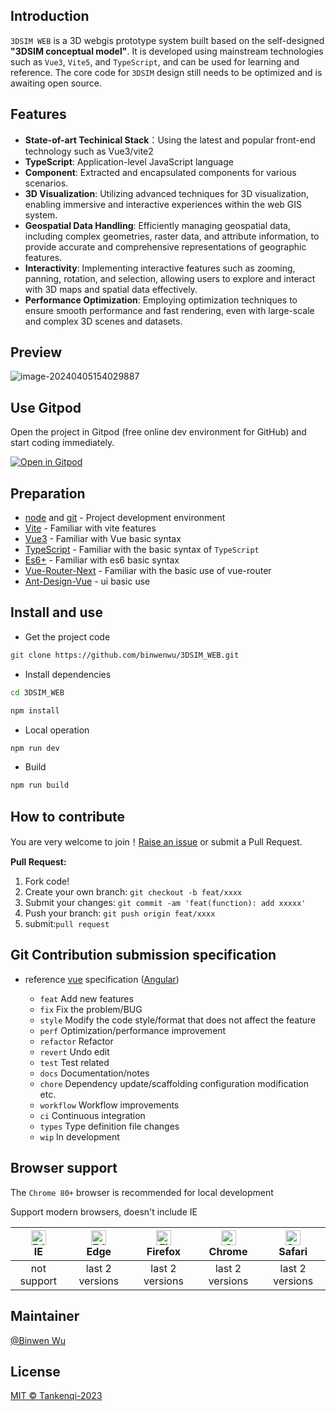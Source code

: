 ## Introduction

`3DSIM WEB` is a 3D webgis prototype system built based on the self-designed **"3DSIM conceptual model"**. It is developed using mainstream technologies such as `Vue3`, `Vite5`, and `TypeScript`, and can be used for learning and reference. The core code for `3DSIM` design still needs to be optimized and is awaiting open source.

## Features

- **State-of-art Techinical Stack**：Using the latest and popular front-end technology such as Vue3/vite2
- **TypeScript**: Application-level JavaScript language
- **Component**: Extracted and encapsulated components for various scenarios.
- **3D Visualization**: Utilizing advanced techniques for 3D visualization, enabling immersive and interactive experiences within the web GIS system.
- **Geospatial Data Handling**: Efficiently managing geospatial data, including complex geometries, raster data, and attribute information, to provide accurate and comprehensive representations of geographic features.
- **Interactivity**: Implementing interactive features such as zooming, panning, rotation, and selection, allowing users to explore and interact with 3D maps and spatial data effectively.
- **Performance Optimization**: Employing optimization techniques to ensure smooth performance and fast rendering, even with large-scale and complex 3D scenes and datasets.

## Preview

![image-20240405154029887](https://cdn.jsdelivr.net/gh/binwenwu/picgo_demo/img/20240410132812-min.png)

## Use Gitpod

Open the project in Gitpod (free online dev environment for GitHub) and start coding immediately.

[![Open in Gitpod](https://gitpod.io/button/open-in-gitpod.svg)](https://gitpod.io/#https://github.com/anncwb/vue-vben-admin)

## Preparation

- [node](http://nodejs.org/) and [git](https://git-scm.com/) - Project development environment
- [Vite](https://vitejs.dev/) - Familiar with vite features
- [Vue3](https://v3.vuejs.org/) - Familiar with Vue basic syntax
- [TypeScript](https://www.typescriptlang.org/) - Familiar with the basic syntax of `TypeScript`
- [Es6+](http://es6.ruanyifeng.com/) - Familiar with es6 basic syntax
- [Vue-Router-Next](https://next.router.vuejs.org/) - Familiar with the basic use of vue-router
- [Ant-Design-Vue](https://antdv.com/docs/vue/introduce-cn/) - ui basic use

## Install and use

- Get the project code

```bash
git clone https://github.com/binwenwu/3DSIM_WEB.git
```

- Install dependencies

```bash
cd 3DSIM_WEB

npm install
```

- Local operation

```bash
npm run dev
```

- Build

```bash
npm run build
```

## How to contribute

You are very welcome to join！[Raise an issue](https://github.com/binwenwu/3DSIM_WEB/issues) or submit a Pull Request.

**Pull Request:**

1. Fork code!
2. Create your own branch: `git checkout -b feat/xxxx`
3. Submit your changes: `git commit -am 'feat(function): add xxxxx'`
4. Push your branch: `git push origin feat/xxxx`
5. submit:`pull request`

## Git Contribution submission specification

- reference [vue](https://github.com/vuejs/vue/blob/dev/.github/COMMIT_CONVENTION.md) specification ([Angular](https://github.com/conventional-changelog/conventional-changelog/tree/master/packages/conventional-changelog-angular))

  - `feat` Add new features
  - `fix` Fix the problem/BUG
  - `style` Modify the code style/format that does not affect the feature
  - `perf` Optimization/performance improvement
  - `refactor` Refactor
  - `revert` Undo edit
  - `test` Test related
  - `docs` Documentation/notes
  - `chore` Dependency update/scaffolding configuration modification etc.
  - `workflow` Workflow improvements
  - `ci` Continuous integration
  - `types` Type definition file changes
  - `wip` In development

## Browser support

The `Chrome 80+` browser is recommended for local development

Support modern browsers, doesn't include IE

| [<img src="https://raw.githubusercontent.com/alrra/browser-logos/master/src/edge/edge_48x48.png" alt=" Edge" width="24px" height="24px" />](http://godban.github.io/browsers-support-badges/)</br>IE | [<img src="https://raw.githubusercontent.com/alrra/browser-logos/master/src/edge/edge_48x48.png" alt=" Edge" width="24px" height="24px" />](http://godban.github.io/browsers-support-badges/)</br>Edge | [<img src="https://raw.githubusercontent.com/alrra/browser-logos/master/src/firefox/firefox_48x48.png" alt="Firefox" width="24px" height="24px" />](http://godban.github.io/browsers-support-badges/)</br>Firefox | [<img src="https://raw.githubusercontent.com/alrra/browser-logos/master/src/chrome/chrome_48x48.png" alt="Chrome" width="24px" height="24px" />](http://godban.github.io/browsers-support-badges/)</br>Chrome | [<img src="https://raw.githubusercontent.com/alrra/browser-logos/master/src/safari/safari_48x48.png" alt="Safari" width="24px" height="24px" />](http://godban.github.io/browsers-support-badges/)</br>Safari |
| :----------------------------------------------------------: | :----------------------------------------------------------: | :----------------------------------------------------------: | :----------------------------------------------------------: | :----------------------------------------------------------: |
|                         not support                          |                       last 2 versions                        |                       last 2 versions                        |                       last 2 versions                        |                       last 2 versions                        |

## Maintainer

[@Binwen Wu](https://github.com/binwenwu)

## License

[MIT © Tankenqi-2023](./LICENSE)